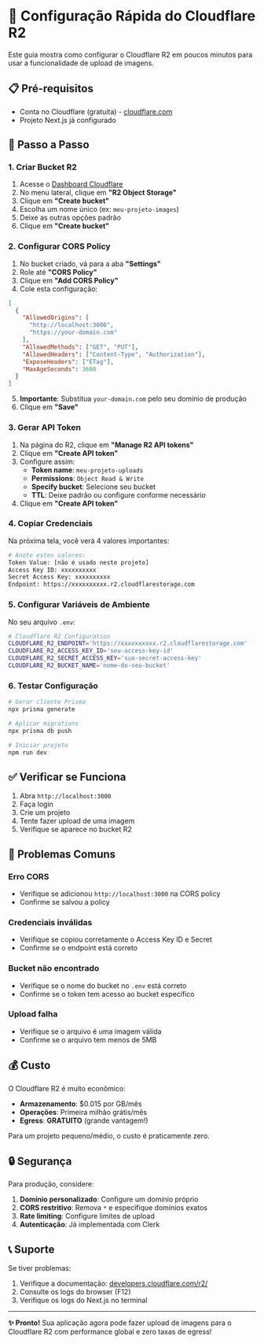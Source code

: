 # 🔧 Configuração Rápida do Cloudflare R2

Este guia mostra como configurar o Cloudflare R2 em poucos minutos para usar a funcionalidade de upload de imagens.

## 📋 Pré-requisitos

- Conta no Cloudflare (gratuita) - [cloudflare.com](https://cloudflare.com)
- Projeto Next.js já configurado

## 🚀 Passo a Passo

### 1. **Criar Bucket R2**

1. Acesse o [Dashboard Cloudflare](https://dash.cloudflare.com)
2. No menu lateral, clique em **"R2 Object Storage"**
3. Clique em **"Create bucket"**
4. Escolha um nome único (ex: `meu-projeto-images`)
5. Deixe as outras opções padrão
6. Clique em **"Create bucket"**

### 2. **Configurar CORS Policy**

1. No bucket criado, vá para a aba **"Settings"**
2. Role até **"CORS Policy"**
3. Clique em **"Add CORS Policy"**
4. Cole esta configuração:

```json
[
  {
    "AllowedOrigins": [
      "http://localhost:3000",
      "https://your-domain.com"
    ],
    "AllowedMethods": ["GET", "PUT"],
    "AllowedHeaders": ["Content-Type", "Authorization"],
    "ExposeHeaders": ["ETag"],
    "MaxAgeSeconds": 3600
  }
]
```

5. **Importante**: Substitua `your-domain.com` pelo seu domínio de produção
6. Clique em **"Save"**

### 3. **Gerar API Token**

1. Na página do R2, clique em **"Manage R2 API tokens"**
2. Clique em **"Create API token"**
3. Configure assim:
   - **Token name**: `meu-projeto-uploads`
   - **Permissions**: `Object Read & Write`
   - **Specify bucket**: Selecione seu bucket
   - **TTL**: Deixe padrão ou configure conforme necessário
4. Clique em **"Create API token"**

### 4. **Copiar Credenciais**

Na próxima tela, você verá 4 valores importantes:

```bash
# Anote estes valores:
Token Value: [não é usado neste projeto]
Access Key ID: xxxxxxxxxx
Secret Access Key: xxxxxxxxxx  
Endpoint: https://xxxxxxxxxx.r2.cloudflarestorage.com
```

### 5. **Configurar Variáveis de Ambiente**

No seu arquivo `.env`:

```bash
# Cloudflare R2 Configuration
CLOUDFLARE_R2_ENDPOINT='https://xxxxxxxxxx.r2.cloudflarestorage.com'
CLOUDFLARE_R2_ACCESS_KEY_ID='seu-access-key-id'
CLOUDFLARE_R2_SECRET_ACCESS_KEY='sua-secret-access-key'
CLOUDFLARE_R2_BUCKET_NAME='nome-do-seu-bucket'
```

### 6. **Testar Configuração**

```bash
# Gerar cliente Prisma
npx prisma generate

# Aplicar migrations
npx prisma db push

# Iniciar projeto
npm run dev
```

## ✅ Verificar se Funciona

1. Abra `http://localhost:3000`
2. Faça login
3. Crie um projeto
4. Tente fazer upload de uma imagem
5. Verifique se aparece no bucket R2

## 🐛 Problemas Comuns

### **Erro CORS**
- Verifique se adicionou `http://localhost:3000` na CORS policy
- Confirme se salvou a policy

### **Credenciais inválidas**
- Verifique se copiou corretamente o Access Key ID e Secret
- Confirme se o endpoint está correto

### **Bucket não encontrado**
- Verifique se o nome do bucket no `.env` está correto
- Confirme se o token tem acesso ao bucket específico

### **Upload falha**
- Verifique se o arquivo é uma imagem válida
- Confirme se o arquivo tem menos de 5MB

## 💰 Custo

O Cloudflare R2 é muito econômico:

- **Armazenamento**: $0.015 por GB/mês
- **Operações**: Primeira milhão grátis/mês
- **Egress**: **GRATUITO** (grande vantagem!)

Para um projeto pequeno/médio, o custo é praticamente zero.

## 🔒 Segurança

Para produção, considere:

1. **Domínio personalizado**: Configure um domínio próprio
2. **CORS restritivo**: Remova `*` e especifique domínios exatos
3. **Rate limiting**: Configure limites de upload
4. **Autenticação**: Já implementada com Clerk

## 📞 Suporte

Se tiver problemas:

1. Verifique a documentação: [developers.cloudflare.com/r2/](https://developers.cloudflare.com/r2/)
2. Consulte os logs do browser (F12)
3. Verifique os logs do Next.js no terminal

---

**✨ Pronto!** Sua aplicação agora pode fazer upload de imagens para o Cloudflare R2 com performance global e zero taxas de egress!